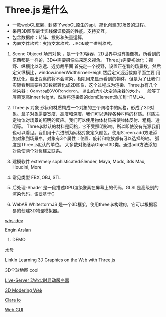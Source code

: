 # Three.js 是什么
* 一款webGL框架，封装了webGL原生的api、简化创建3D场景的过程。
* 采用3D图形最佳实践保证极高的性能。支持交互。
* 包含数据库：矩阵、投影和矢量运算。
* 内置文件格式：支持文本格式、JSON或二进制格式。

 
1. Scene Objecct 场景对象
，是一个3D容器，2D世界中没有摄像机，所看到的东西都是一样的，3D中需要摄像头来定义视角。
Three.js需要初始化：视野、纵横比以及远、近剪裁平面
首先定一个视野，设置正在看的场景数，然后定义纵横比，window.innerWidth/innerHeigh,然后定义远近裁剪平面主要
用来优化。超出距离的将不会渲染，相机用来显示看到的物体，但是为了让我们实际看到需要将3D数据转化成2D图像，这个过程成为渲染。Three.js有几个渲染器：Canvas或SVGRenderer。
输出的大小决定渲染器的大小，一般等于屏幕宽高innerHeight，然后将渲染器的domElement添加到HTML中。

1. Three.js 对象
形状和材质构成一个对象的三个网格中的网格，形成了3D对象。盒子对象需要宽度、高度和深度。我们可以选择各种材料的材质。材质决定物体对场景的照明的反应。我们可以使用物体材质来使物体反射、粗糙、透明等。
Three.js默认的材料是网格，它不受照明影响。所以即使没有光源我们也可以看见。我们用十六进制为网格对象定义颜色。使用Screen.add方法添加对象到场景中。对象有3个属性：位置、旋转和缩放都有可以选择的轴。
弧度是Three.js默认的单位。 大多数对象继承Object3D类。通过add方法添加对象使两个对象建立联系。

1. 建模软件 
extremely sophisticated:Blender, Maya, Modo, 3ds Max, Houdini, More

1. 常见类型
FBX, OBJ, STL

1. 后处理-Shader
是一段描述GPU渲染像素在屏幕上的代码，GLSL是高级别的渲染代码，语法基于C 

1. WebAR WhitestormJS 
是一个3D框架，使用three.js构建的，它可以根据容易的创建3D物理模拟器。

[whs-dev](https://whs-dev.surge.sh/examples/)

[Engin Arslan](https://www.linkedin.com/in/enginarslan)

1. DEMO
 
[水母](http://aleksandarrodic.com/p/jellyfish/)


LinkIn Learning 3D Graphics on the Web with Three.js

[3D全球地图 cool](https://www.gsmlondon.ac.uk/global-oil-map/)


[Live-Server 动态实时启动服务器](https://github.com/tapio/live-server)


[3D Modering Web](https://sketchfab.com)


[Clara io](https://clara.io)


[Web GUI](https://github.com/dataarts/dat.gui)
        